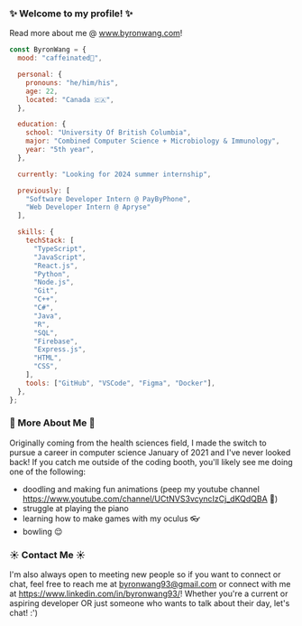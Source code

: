 ### ✨ Welcome to my profile! ✨

Read more about me @ www.byronwang.com!

```javascript
const ByronWang = {
  mood: "caffeinated🔋",

  personal: {
    pronouns: "he/him/his",
    age: 22,
    located: "Canada 🇨🇦",
  },

  education: {
    school: "University Of British Columbia",
    major: "Combined Computer Science + Microbiology & Immunology",
    year: "5th year",
  },

  currently: "Looking for 2024 summer internship",

  previously: [
    "Software Developer Intern @ PayByPhone",
    "Web Developer Intern @ Apryse"
  ],

  skills: {
    techStack: [
      "TypeScript",
      "JavaScript",
      "React.js",
      "Python",
      "Node.js",
      "Git",
      "C++",
      "C#",
      "Java",
      "R",
      "SQL",
      "Firebase",
      "Express.js",
      "HTML",
      "CSS",
    ],
    tools: ["GitHub", "VSCode", "Figma", "Docker"],
  },
};
```

### 🌱 More About Me 🌱

Originally coming from the health sciences field, I made the switch to pursue a career in computer science January of 2021 and I've never looked back! If you catch me outside of the coding booth, you'll likely see me doing one of the following:

- doodling and making fun animations (peep my youtube channel https://www.youtube.com/channel/UCtNVS3vcyncIzCj_dKQdQBA 👀)
- struggle at playing the piano
- learning how to make games with my oculus 👓
- bowling 😌

### ☀️ Contact Me ☀️

I'm also always open to meeting new people so if you want to connect or chat, feel free to reach me at byronwang93@gmail.com or connect with me at https://www.linkedin.com/in/byronwang93/! Whether you're a current or aspiring developer OR just someone who wants to talk about their day, let's chat! :')
